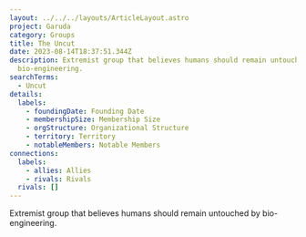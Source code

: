 ```yaml
---
layout: ../../../layouts/ArticleLayout.astro
project: Garuda
category: Groups
title: The Uncut
date: 2023-08-14T18:37:51.344Z
description: Extremist group that believes humans should remain untouched by
  bio-engineering.
searchTerms:
  - Uncut
details:
  labels:
    - foundingDate: Founding Date
    - membershipSize: Membership Size
    - orgStructure: Organizational Structure
    - territory: Territory
    - notableMembers: Notable Members
connections:
  labels:
    - allies: Allies
    - rivals: Rivals
  rivals: []
---
```

Extremist group that believes humans should remain untouched by bio-engineering.